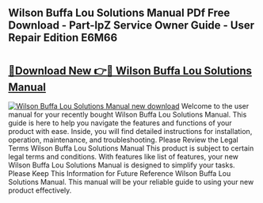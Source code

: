 ## Wilson Buffa Lou Solutions Manual PDf Free Download - Part-lpZ Service Owner Guide - User Repair Edition E6M66

# <h2><a href="http://bc68807.oget.top/?id=Wilson+Buffa+Lou+Solutions+Manual">🔗Download New 👉🔴 Wilson Buffa Lou Solutions Manual</a></h2>

[![Wilson Buffa Lou Solutions Manual new download](https://i.imgur.com/5g1atiW.png)](http://bc68807.oget.top/?id=Wilson+Buffa+Lou+Solutions+Manual)
Welcome to the user manual for your recently bought Wilson Buffa Lou Solutions Manual. This guide is here to help you navigate the features and functions of your product with ease. Inside, you will find detailed instructions for installation, operation, maintenance, and troubleshooting. Please Review the Legal Terms Wilson Buffa Lou Solutions Manual This product is subject to certain legal terms and conditions. With features like list of features, your new Wilson Buffa Lou Solutions Manual is designed to simplify your tasks. Please Keep This Information for Future Reference Wilson Buffa Lou Solutions Manual. This manual will be your reliable guide to using your new product effectively.
